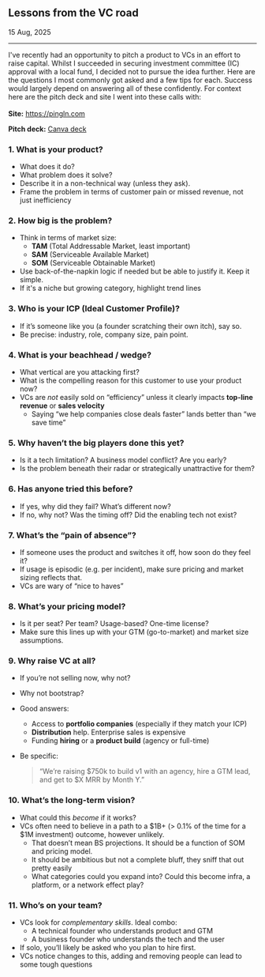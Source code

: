 ## Lessons from the VC road
15 Aug, 2025

---

I've recently had an opportunity to pitch a product to VCs in an effort to raise capital. Whilst I succeeded in securing investment committee (IC) approval with a local fund, I decided not to pursue the idea further. Here are the questions I most commonly got asked and a few tips for each. Success would largely depend on answering all of these confidently. For context here are the pitch deck and site I went into these calls with:
<br><br/>
**Site:** <a target="_blank" href="https://pingln.com">https://pingln.com</a>

**Pitch deck:** <a target="_blank" href="https://www.canva.com/design/DAGtNwP63cc/NyxLnvUJBIJAt_7glaOTgQ/view">Canva deck</a> 
<br>

### 1. **What is your product?**

- What does it do?
- What problem does it solve?
- Describe it in a non-technical way (unless they ask).
- Frame the problem in terms of customer pain or missed revenue, not just inefficiency

### 2. **How big is the problem?**

- Think in terms of market size:
    - **TAM** (Total Addressable Market, least important)
    - **SAM** (Serviceable Available Market)
    - **SOM** (Serviceable Obtainable Market)
- Use back-of-the-napkin logic if needed but be able to justify it. Keep it simple.
- If it's a niche but growing category, highlight trend lines

### 3. **Who is your ICP (Ideal Customer Profile)?**

- If it’s someone like you (a founder scratching their own itch), say so.
- Be precise: industry, role, company size, pain point.

### 4. **What is your beachhead / wedge?**

- What vertical are you attacking first?
- What is the compelling reason for this customer to use your product now?
- VCs are *not* easily sold on “efficiency” unless it clearly impacts **top-line revenue** or **sales velocity**
    - Saying “we help companies close deals faster” lands better than “we save time”

### 5. **Why haven’t the big players done this yet?**

- Is it a tech limitation? A business model conflict? Are you early?
- Is the problem beneath their radar or strategically unattractive for them?

### 6. **Has anyone tried this before?**

- If yes, why did they fail? What’s different now?
- If no, why not? Was the timing off? Did the enabling tech not exist?

### 7. **What’s the “pain of absence”?**

- If someone uses the product and switches it off, how soon do they feel it?
- If usage is episodic (e.g. per incident), make sure pricing and market sizing reflects that.
- VCs are wary of “nice to haves”

### 8. **What’s your pricing model?**

- Is it per seat? Per team? Usage-based? One-time license?
- Make sure this lines up with your GTM (go-to-market) and market size assumptions.

### 9. **Why raise VC at all?**

- If you’re not selling now, why not?
- Why not bootstrap?
- Good answers:
    - Access to **portfolio companies** (especially if they match your ICP)
    - **Distribution** help. Enterprise sales is expensive
    - Funding **hiring** or a **product build** (agency or full-time)
- Be specific:
    
    > “We’re raising $750k to build v1 with an agency, hire a GTM lead, and get to $X MRR by Month Y.”
    > 

### 10. **What’s the long-term vision?**

- What could this *become* if it works?
- VCs often need to believe in a path to a $1B+ (> 0.1% of the time for a $1M investment) outcome, however unlikely.
    - That doesn’t mean BS projections. It should be a function of SOM and pricing model.
    - It should be ambitious but not a complete bluff, they sniff that out pretty easily
    - What categories could you expand into? Could this become infra, a platform, or a network effect play?

### 11. **Who’s on your team?**

- VCs look for *complementary skills*. Ideal combo:
    - A technical founder who understands product and GTM
    - A business founder who understands the tech and the user
- If solo, you’ll likely be asked who you plan to hire first.
- VCs notice changes to this, adding and removing people can lead to some tough questions
